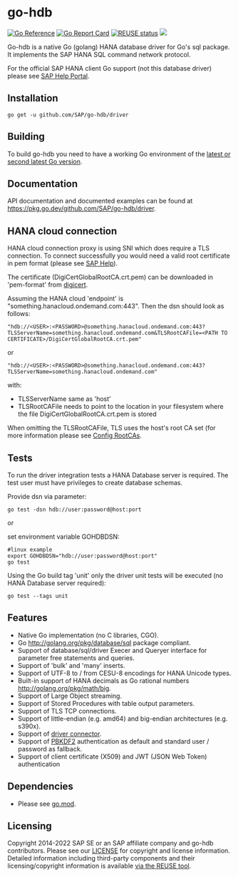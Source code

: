 # go-hdb
[![Go Reference](https://pkg.go.dev/badge/github.com/SAP/go-hdb/driver.svg)](https://pkg.go.dev/github.com/SAP/go-hdb/driver)
[![Go Report Card](https://goreportcard.com/badge/github.com/SAP/go-hdb)](https://goreportcard.com/report/github.com/SAP/go-hdb)
[![REUSE status](https://api.reuse.software/badge/github.com/SAP/go-hdb)](https://api.reuse.software/info/github.com/SAP/go-hdb)
![](https://github.com/SAP/go-hdb/workflows/build/badge.svg)

Go-hdb is a native Go (golang) HANA database driver for Go's sql package. It implements the SAP HANA SQL command network protocol.

For the official SAP HANA client Go support (not this database driver) please see [SAP Help Portal](https://help.sap.com/viewer/0eec0d68141541d1b07893a39944924e/2.0.02/en-US/0ffbe86c9d9f44338441829c6bee15e6.html).

## Installation

```
go get -u github.com/SAP/go-hdb/driver
```

## Building

To build go-hdb you need to have a working Go environment of the [latest or second latest Go version](https://golang.org/dl/).

## Documentation

API documentation and documented examples can be found at <https://pkg.go.dev/github.com/SAP/go-hdb/driver>.

## HANA cloud connection

HANA cloud connection proxy is using SNI which does require a TLS connection.
To connect successfully you would need a valid root certificate in pem format (please see
[SAP Help](https://help.sap.com/viewer/cc53ad464a57404b8d453bbadbc81ceb/Cloud/en-US/5bd9bcec690346a8b36df9161b1343c2.html)).

The certificate (DigiCertGlobalRootCA.crt.pem) can be downloaded in 'pem-format' from
[digicert](https://www.digicert.com/kb/digicert-root-certificates.htm).

Assuming the HANA cloud 'endpoint' is "something.hanacloud.ondemand.com:443". Then the dsn should look as follows:

```
"hdb://<USER>:<PASSWORD>@something.hanacloud.ondemand.com:443?TLSServerName=something.hanacloud.ondemand.com&TLSRootCAFile=<PATH TO CERTIFICATE>/DigiCertGlobalRootCA.crt.pem"
```

or

```
"hdb://<USER>:<PASSWORD>@something.hanacloud.ondemand.com:443?TLSServerName=something.hanacloud.ondemand.com"
```

with:
- TLSServerName same as 'host'
- TLSRootCAFile needs to point to the location in your filesystem where the file DigiCertGlobalRootCA.crt.pem is stored

When omitting the TLSRootCAFile, TLS uses the host's root CA set (for more information please see
[Config RootCAs](https://pkg.go.dev/crypto/tls#Config).

## Tests

To run the driver integration tests a HANA Database server is required. The test user must have privileges to create database schemas.

Provide dsn via parameter:

```
go test -dsn hdb://user:password@host:port
```

or

set environment variable GOHDBDSN:

```
#linux example
export GOHDBDSN="hdb://user:password@host:port"
go test
```

Using the Go build tag 'unit' only the driver unit tests will be executed (no HANA Database server required):

```
go test --tags unit
```

## Features

* Native Go implementation (no C libraries, CGO).
* Go <http://golang.org/pkg/database/sql> package compliant.
* Support of database/sql/driver Execer and Queryer interface for parameter free statements and queries.
* Support of 'bulk' and 'many' inserts.
* Support of UTF-8 to / from CESU-8 encodings for HANA Unicode types.
* Built-in support of HANA decimals as Go rational numbers <http://golang.org/pkg/math/big>.
* Support of Large Object streaming.
* Support of Stored Procedures with table output parameters.
* Support of TLS TCP connections.
* Support of little-endian (e.g. amd64) and big-endian architectures (e.g. s390x).
* Support of [driver connector](https://golang.org/pkg/database/sql/driver/#Connector).
* Support of [PBKDF2](https://tools.ietf.org/html/rfc2898) authentication as default and standard user / password as fallback.
* Support of client certificate (X509) and JWT (JSON Web Token) authentication

## Dependencies

* Please see [go.mod](https://github.com/SAP/go-hdb/blob/main/go.mod).

## Licensing

Copyright 2014-2022 SAP SE or an SAP affiliate company and go-hdb contributors. Please see our [LICENSE](LICENSE.md) for copyright and license information. Detailed information including third-party components and their licensing/copyright information is available [via the REUSE tool](https://api.reuse.software/info/github.com/SAP/go-hdb).
